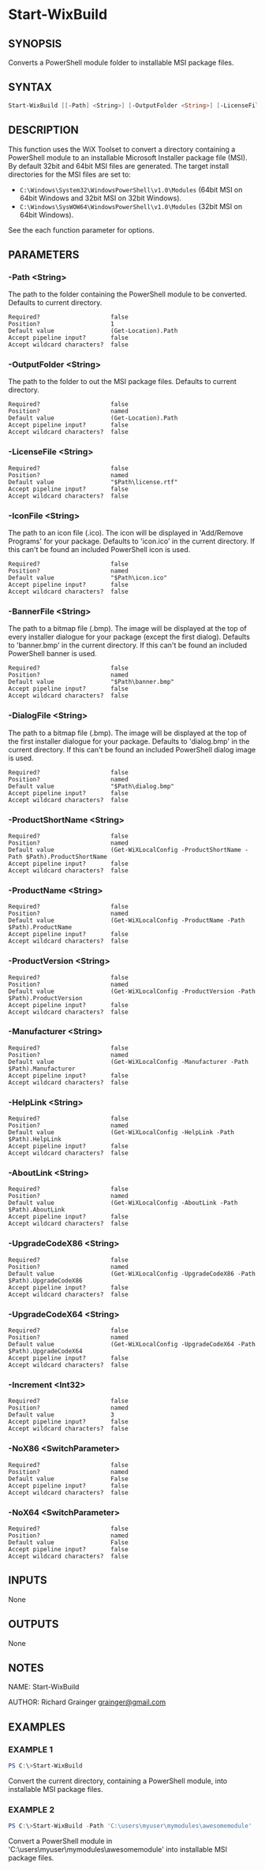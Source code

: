 ﻿# Start-WixBuild
## SYNOPSIS
Converts a PowerShell module folder to installable MSI package files.

## SYNTAX
```powershell
Start-WixBuild [[-Path] <String>] [-OutputFolder <String>] [-LicenseFile <String>] [-IconFile <String>] [-BannerFile <String>] [-DialogFile <String>] [-ProductShortName <String>] [-ProductName <String>] [-ProductVersion <String>] [-Manufacturer <String>] [-HelpLink <String>] [-AboutLink <String>] [-UpgradeCodeX86 <String>] [-UpgradeCodeX64 <String>] [-Increment <Int32>] [-NoX86] [-NoX64] [<CommonParameters>]
```

## DESCRIPTION
This function uses the WiX Toolset to convert a directory containing a
PowerShell module to an installable Microsoft Installer package file (MSI).
By default 32bit and 64bit MSI files are generated.  The target install
directories for the MSI files
are set to:

 - `C:\Windows\System32\WindowsPowerShell\v1.0\Modules` (64bit MSI on 64bit
 Windows and 32bit MSI on 32bit Windows).
 - `C:\Windows\SysWOW64\WindowsPowerShell\v1.0\Modules` (32bit MSI on 64bit
 Windows).

See the each function parameter for options.

## PARAMETERS
### -Path \<String\>
The path to the folder containing the PowerShell module to be converted.
Defaults to current directory.
```
Required?                    false
Position?                    1
Default value                (Get-Location).Path
Accept pipeline input?       false
Accept wildcard characters?  false
```
 
### -OutputFolder \<String\>
The path to the folder to out the MSI package files.  Defaults to current
directory.
```
Required?                    false
Position?                    named
Default value                (Get-Location).Path
Accept pipeline input?       false
Accept wildcard characters?  false
```
 
### -LicenseFile \<String\>

```
Required?                    false
Position?                    named
Default value                "$Path\license.rtf"
Accept pipeline input?       false
Accept wildcard characters?  false
```
 
### -IconFile \<String\>
The path to an icon file (.ico).  The icon will be displayed in
'Add/Remove Programs' for your package.  Defaults to 'icon.ico' in the
current directory.  If this can't be found an included PowerShell icon is
used.
```
Required?                    false
Position?                    named
Default value                "$Path\icon.ico"
Accept pipeline input?       false
Accept wildcard characters?  false
```
 
### -BannerFile \<String\>
The path to a bitmap file (.bmp). The image will be displayed at the top of
every installer dialogue for your package (except the first dialog).
Defaults to 'banner.bmp' in the current directory. If this can't be found an
included PowerShell banner is used.
```
Required?                    false
Position?                    named
Default value                "$Path\banner.bmp"
Accept pipeline input?       false
Accept wildcard characters?  false
```
 
### -DialogFile \<String\>
The path to a bitmap file (.bmp). The image will be displayed at the top of
the first installer dialogue for your package. Defaults to 'dialog.bmp' in
the current directory. If this can't be found an included PowerShell dialog
image is used.
```
Required?                    false
Position?                    named
Default value                "$Path\dialog.bmp"
Accept pipeline input?       false
Accept wildcard characters?  false
```
 
### -ProductShortName \<String\>

```
Required?                    false
Position?                    named
Default value                (Get-WiXLocalConfig -ProductShortName -Path $Path).ProductShortName
Accept pipeline input?       false
Accept wildcard characters?  false
```
 
### -ProductName \<String\>

```
Required?                    false
Position?                    named
Default value                (Get-WiXLocalConfig -ProductName -Path $Path).ProductName
Accept pipeline input?       false
Accept wildcard characters?  false
```
 
### -ProductVersion \<String\>

```
Required?                    false
Position?                    named
Default value                (Get-WiXLocalConfig -ProductVersion -Path $Path).ProductVersion
Accept pipeline input?       false
Accept wildcard characters?  false
```
 
### -Manufacturer \<String\>

```
Required?                    false
Position?                    named
Default value                (Get-WiXLocalConfig -Manufacturer -Path $Path).Manufacturer
Accept pipeline input?       false
Accept wildcard characters?  false
```
 
### -HelpLink \<String\>

```
Required?                    false
Position?                    named
Default value                (Get-WiXLocalConfig -HelpLink -Path $Path).HelpLink
Accept pipeline input?       false
Accept wildcard characters?  false
```
 
### -AboutLink \<String\>

```
Required?                    false
Position?                    named
Default value                (Get-WiXLocalConfig -AboutLink -Path $Path).AboutLink
Accept pipeline input?       false
Accept wildcard characters?  false
```
 
### -UpgradeCodeX86 \<String\>

```
Required?                    false
Position?                    named
Default value                (Get-WiXLocalConfig -UpgradeCodeX86 -Path $Path).UpgradeCodeX86
Accept pipeline input?       false
Accept wildcard characters?  false
```
 
### -UpgradeCodeX64 \<String\>

```
Required?                    false
Position?                    named
Default value                (Get-WiXLocalConfig -UpgradeCodeX64 -Path $Path).UpgradeCodeX64
Accept pipeline input?       false
Accept wildcard characters?  false
```
 
### -Increment \<Int32\>

```
Required?                    false
Position?                    named
Default value                3
Accept pipeline input?       false
Accept wildcard characters?  false
```
 
### -NoX86 \<SwitchParameter\>

```
Required?                    false
Position?                    named
Default value                False
Accept pipeline input?       false
Accept wildcard characters?  false
```
 
### -NoX64 \<SwitchParameter\>

```
Required?                    false
Position?                    named
Default value                False
Accept pipeline input?       false
Accept wildcard characters?  false
```

## INPUTS
None

## OUTPUTS
None

## NOTES
NAME: Start-WixBuild

AUTHOR: Richard Grainger <grainger@gmail.com>

## EXAMPLES
### EXAMPLE 1
```powershell
PS C:\>Start-WixBuild
```

Convert the current directory, containing a PowerShell module, into
installable MSI package files.
 
### EXAMPLE 2
```powershell
PS C:\>Start-WixBuild -Path 'C:\users\myuser\mymodules\awesomemodule'
```

Convert a PowerShell module in 'C:\users\myuser\mymodules\awesomemodule'
into installable MSI package files.

